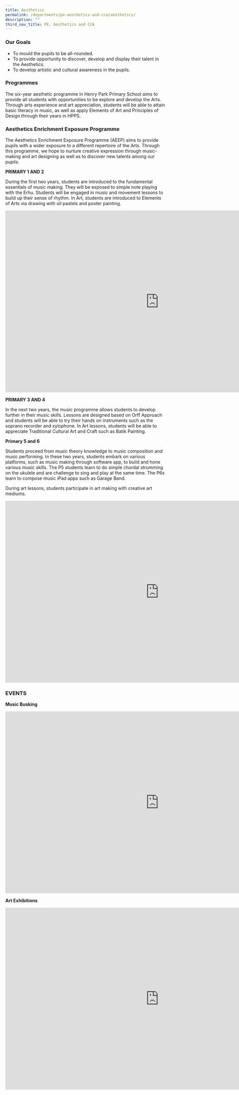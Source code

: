 ```yaml
---
title: Aesthetics
permalink: /departments/pe-aesthetics-and-cca/aesthetics/
description: ""
third_nav_title: PE, Aesthetics and CCA
---
```

### Our Goals

*   To mould the pupils to be all-rounded.
*   To provide opportunity to discover, develop and display their talent in the Aesthetics.
*   To develop artistic and cultural awareness in the pupils.

### Programmes

The six-year aesthetic programme in Henry Park Primary School aims to provide all students with opportunities to be explore and develop the Arts. Through arts experience and art appreciation, students will be able to attain basic literacy in music, as well as apply Elements of Art and Principles of Design through their years in HPPS.

### Aesthetics Enrichment Exposure Programme

The Aesthetics Enrichment Exposure Programme (AEEP) aims to provide pupils with a wider exposure to a different repertoire of the Arts. Through this programme, we hope to nurture creative expression through music-making and art designing as well as to discover new talents among our pupils.

**PRIMARY 1 AND 2**

During the first two years, students are introduced to the fundamental essentials of music making. They will be exposed to simple note playing with the Erhu. Students will be engaged in music and movement lessons to build up their sense of rhythm. In Art, students are introduced to Elements of Arts via drawing with oil pastels and poster painting.

<iframe allowfullscreen="true" height="569" width="960" frameborder="0" src="https://docs.google.com/presentation/d/e/2PACX-1vT8YAoLuT-P1X6gztFaAPWhqLbE4w-BomtybLuxR1Zu6LWYBdhbqPxsnaq6TARH7qQtKDovMyiIaI9p/embed?start=true&amp;loop=true&amp;delayms=3000"></iframe>

**PRIMARY 3 AND 4**

In the next two years, the music programme allows students to develop further in their music skills. Lessons are designed based on Orff Approach and students will be able to try their hands on instruments such as the soprano recorder and xylophone. In Art lessons, students will be able to appreciate Traditional Cultural Art and Craft such as Batik Painting.

**Primary 5 and 6**  

Students proceed from music theory knowledge to music composition and music performing. In these two years, students embark on various platforms, such as music making through software app, to build and hone various music skills. The P5 students learn to do simple chordal strumming on the ukulele and are challenge to sing and play at the same time. The P6s learn to compose music iPad apps such as Garage Band.

During art lessons, students participate in art making with creative art mediums.

<iframe src="https://docs.google.com/presentation/d/e/2PACX-1vTnwz1o7h6zXIGQKHd8VMHhT7qV85x-wkSCE7a25KUVC5YXZ7RQWaHOTX_Acs_6w189m9GsxMC4SP1d/embed?start=true&amp;loop=true&amp;delayms=3000" frameborder="0" width="960" height="569" allowfullscreen="true"></iframe>

### EVENTS

**Music Busking**

<iframe allowfullscreen="true" height="569" width="960" frameborder="0" src="https://docs.google.com/presentation/d/e/2PACX-1vTEvpUU3x4py82_NkxJZ0eprZC7po3787BoqNloRBsDhJfTJSYhf6Erntg_2nUlUoFBJ_tjJni-YomT/embed?start=true&amp;loop=true&amp;delayms=3000"></iframe>

**Art Exhibitions**

<iframe allowfullscreen="true" height="569" width="960" frameborder="0" src="https://docs.google.com/presentation/d/e/2PACX-1vQUXm_Pk7f0WKZ39_jSQTAmGl8aXMdgcAVDKH0AC7VrezDOGZm1hGgvXrzGhpSv8mRG0dmtU8PgiRJ7/embed?start=true&amp;loop=true&amp;delayms=3000"></iframe>